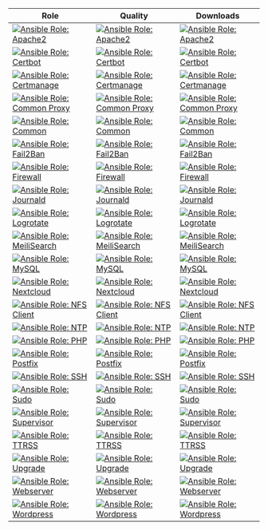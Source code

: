| Role | Quality | Downloads |
| --- | --- | --- |
| [![Ansible Role: Apache2](https://img.shields.io/ansible/role/51300?style=flat-square)](https://galaxy.ansible.com/thorian93/ansible_role_apache2) | [![Ansible Role: Apache2](https://img.shields.io/ansible/quality/51300?style=flat-square)](https://galaxy.ansible.com/thorian93/ansible_role_apache2) | [![Ansible Role: Apache2](https://img.shields.io/ansible/role/d/51300?style=flat-square)](https://galaxy.ansible.com/thorian93/ansible_role_apache2) |
| [![Ansible Role: Certbot](https://img.shields.io/ansible/role/51302?style=flat-square)](https://galaxy.ansible.com/thorian93/ansible_role_certbot) | [![Ansible Role: Certbot](https://img.shields.io/ansible/quality/51302?style=flat-square)](https://galaxy.ansible.com/thorian93/ansible_role_certbot) | [![Ansible Role: Certbot](https://img.shields.io/ansible/role/d/51302?style=flat-square)](https://galaxy.ansible.com/thorian93/ansible_role_certbot) |
| [![Ansible Role: Certmanage](https://img.shields.io/ansible/role/51296?style=flat-square)](https://galaxy.ansible.com/thorian93/ansible_role_certmanage) | [![Ansible Role: Certmanage](https://img.shields.io/ansible/quality/51296?style=flat-square)](https://galaxy.ansible.com/thorian93/ansible_role_certmanage) | [![Ansible Role: Certmanage](https://img.shields.io/ansible/role/d/51296?style=flat-square)](https://galaxy.ansible.com/thorian93/ansible_role_certmanage) |
| [![Ansible Role: Common Proxy](https://img.shields.io/ansible/role/51252?style=flat-square)](https://galaxy.ansible.com/thorian93/ansible_role_common_proxy) | [![Ansible Role: Common Proxy](https://img.shields.io/ansible/quality/51252?style=flat-square)](https://galaxy.ansible.com/thorian93/ansible_role_common_proxy) | [![Ansible Role: Common Proxy](https://img.shields.io/ansible/role/d/51252?style=flat-square)](https://galaxy.ansible.com/thorian93/ansible_role_common_proxy) |
| [![Ansible Role: Common](https://img.shields.io/ansible/role/51293?style=flat-square)](https://galaxy.ansible.com/thorian93/ansible_role_common) | [![Ansible Role: Common](https://img.shields.io/ansible/quality/51293?style=flat-square)](https://galaxy.ansible.com/thorian93/ansible_role_common) | [![Ansible Role: Common](https://img.shields.io/ansible/role/d/51293?style=flat-square)](https://galaxy.ansible.com/thorian93/ansible_role_common) |
| [![Ansible Role: Fail2Ban](https://img.shields.io/ansible/role/51322?style=flat-square)](https://galaxy.ansible.com/thorian93/ansible_role_fail2ban) | [![Ansible Role: Fail2Ban](https://img.shields.io/ansible/quality/51322?style=flat-square)](https://galaxy.ansible.com/thorian93/ansible_role_fail2ban) | [![Ansible Role: Fail2Ban](https://img.shields.io/ansible/role/d/51322?style=flat-square)](https://galaxy.ansible.com/thorian93/ansible_role_fail2ban) |
| [![Ansible Role: Firewall](https://img.shields.io/ansible/role/51250?style=flat-square)](https://galaxy.ansible.com/thorian93/ansible_role_firewall) | [![Ansible Role: Firewall](https://img.shields.io/ansible/quality/51250?style=flat-square)](https://galaxy.ansible.com/thorian93/ansible_role_firewall) | [![Ansible Role: Firewall](https://img.shields.io/ansible/role/d/51250?style=flat-square)](https://galaxy.ansible.com/thorian93/ansible_role_firewall) |
| [![Ansible Role: Journald](https://img.shields.io/ansible/role/51249?style=flat-square)](https://galaxy.ansible.com/thorian93/ansible_role_journald) | [![Ansible Role: Journald](https://img.shields.io/ansible/quality/51249?style=flat-square)](https://galaxy.ansible.com/thorian93/ansible_role_journald) | [![Ansible Role: Journald](https://img.shields.io/ansible/role/d/51249?style=flat-square)](https://galaxy.ansible.com/thorian93/ansible_role_journald) |
| [![Ansible Role: Logrotate](https://img.shields.io/ansible/role/52315?style=flat-square)](https://galaxy.ansible.com/thorian93/ansible_role_logrotate) | [![Ansible Role: Logrotate](https://img.shields.io/ansible/quality/52315?style=flat-square)](https://galaxy.ansible.com/thorian93/ansible_role_logrotate) | [![Ansible Role: Logrotate](https://img.shields.io/ansible/role/d/52315?style=flat-square)](https://galaxy.ansible.com/thorian93/ansible_role_logrotate) |
| [![Ansible Role: MeiliSearch](https://img.shields.io/ansible/role/54029?style=flat-square)](https://galaxy.ansible.com/thorian93/ansible_role_meilisearch) | [![Ansible Role: MeiliSearch](https://img.shields.io/ansible/quality/54029?style=flat-square)](https://galaxy.ansible.com/thorian93/ansible_role_meilisearch) | [![Ansible Role: MeiliSearch](https://img.shields.io/ansible/role/d/54029?style=flat-square)](https://galaxy.ansible.com/thorian93/ansible_role_meilisearch) |
| [![Ansible Role: MySQL](https://img.shields.io/ansible/role/51295?style=flat-square)](https://galaxy.ansible.com/thorian93/ansible_role_mysql) | [![Ansible Role: MySQL](https://img.shields.io/ansible/quality/51295?style=flat-square)](https://galaxy.ansible.com/thorian93/ansible_role_mysql) | [![Ansible Role: MySQL](https://img.shields.io/ansible/role/d/51295?style=flat-square)](https://galaxy.ansible.com/thorian93/ansible_role_mysql) |
| [![Ansible Role: Nextcloud](https://img.shields.io/ansible/role/51304?style=flat-square)](https://galaxy.ansible.com/thorian93/ansible_role_nextcloud) | [![Ansible Role: Nextcloud](https://img.shields.io/ansible/quality/51304?style=flat-square)](https://galaxy.ansible.com/thorian93/ansible_role_nextcloud) | [![Ansible Role: Nextcloud](https://img.shields.io/ansible/role/d/51304?style=flat-square)](https://galaxy.ansible.com/thorian93/ansible_role_nextcloud) |
| [![Ansible Role: NFS Client](https://img.shields.io/ansible/role/52314?style=flat-square)](https://galaxy.ansible.com/thorian93/ansible_role_nfs_client) | [![Ansible Role: NFS Client](https://img.shields.io/ansible/quality/52314?style=flat-square)](https://galaxy.ansible.com/thorian93/ansible_role_nfs_client) | [![Ansible Role: NFS Client](https://img.shields.io/ansible/role/d/52314?style=flat-square)](https://galaxy.ansible.com/thorian93/ansible_role_nfs_client) |
| [![Ansible Role: NTP](https://img.shields.io/ansible/role/51286?style=flat-square)](https://galaxy.ansible.com/thorian93/ansible_role_ntp) | [![Ansible Role: NTP](https://img.shields.io/ansible/quality/51286?style=flat-square)](https://galaxy.ansible.com/thorian93/ansible_role_ntp) | [![Ansible Role: NTP](https://img.shields.io/ansible/role/d/51286?style=flat-square)](https://galaxy.ansible.com/thorian93/ansible_role_ntp) |
| [![Ansible Role: PHP](https://img.shields.io/ansible/role/51303?style=flat-square)](https://galaxy.ansible.com/thorian93/ansible_role_php) | [![Ansible Role: PHP](https://img.shields.io/ansible/quality/51303?style=flat-square)](https://galaxy.ansible.com/thorian93/ansible_role_php) | [![Ansible Role: PHP](https://img.shields.io/ansible/role/d/51303?style=flat-square)](https://galaxy.ansible.com/thorian93/ansible_role_php) |
| [![Ansible Role: Postfix](https://img.shields.io/ansible/role/54168?style=flat-square)](https://galaxy.ansible.com/thorian93/ansible_role_postfix) | [![Ansible Role: Postfix](https://img.shields.io/ansible/quality/54168?style=flat-square)](https://galaxy.ansible.com/thorian93/ansible_role_postfix) | [![Ansible Role: Postfix](https://img.shields.io/ansible/role/d/54168?style=flat-square)](https://galaxy.ansible.com/thorian93/ansible_role_postfix) |
| [![Ansible Role: SSH](https://img.shields.io/ansible/role/51297?style=flat-square)](https://galaxy.ansible.com/thorian93/ansible_role_ssh) | [![Ansible Role: SSH](https://img.shields.io/ansible/quality/51297?style=flat-square)](https://galaxy.ansible.com/thorian93/ansible_role_ssh) | [![Ansible Role: SSH](https://img.shields.io/ansible/role/d/51297?style=flat-square)](https://galaxy.ansible.com/thorian93/ansible_role_ssh) |
| [![Ansible Role: Sudo](https://img.shields.io/ansible/role/51281?style=flat-square)](https://galaxy.ansible.com/thorian93/ansible_role_sudo) | [![Ansible Role: Sudo](https://img.shields.io/ansible/quality/51281?style=flat-square)](https://galaxy.ansible.com/thorian93/ansible_role_sudo) | [![Ansible Role: Sudo](https://img.shields.io/ansible/role/d/51281?style=flat-square)](https://galaxy.ansible.com/thorian93/ansible_role_sudo) |
| [![Ansible Role: Supervisor](https://img.shields.io/ansible/role/52407?style=flat-square)](https://galaxy.ansible.com/thorian93/ansible_role_supervisor) | [![Ansible Role: Supervisor](https://img.shields.io/ansible/quality/52407?style=flat-square)](https://galaxy.ansible.com/thorian93/ansible_role_supervisor) | [![Ansible Role: Supervisor](https://img.shields.io/ansible/role/d/52407?style=flat-square)](https://galaxy.ansible.com/thorian93/ansible_role_supervisor) |
| [![Ansible Role: TTRSS](https://img.shields.io/ansible/role/52408?style=flat-square)](https://galaxy.ansible.com/thorian93/ansible_role_ttrss) | [![Ansible Role: TTRSS](https://img.shields.io/ansible/quality/52408?style=flat-square)](https://galaxy.ansible.com/thorian93/ansible_role_ttrss) | [![Ansible Role: TTRSS](https://img.shields.io/ansible/role/d/52408?style=flat-square)](https://galaxy.ansible.com/thorian93/ansible_role_ttrss) |
| [![Ansible Role: Upgrade](https://img.shields.io/ansible/role/51284?style=flat-square)](https://galaxy.ansible.com/thorian93/ansible_role_upgrade) | [![Ansible Role: Upgrade](https://img.shields.io/ansible/quality/51284?style=flat-square)](https://galaxy.ansible.com/thorian93/ansible_role_upgrade) | [![Ansible Role: Upgrade](https://img.shields.io/ansible/role/d/51284?style=flat-square)](https://galaxy.ansible.com/thorian93/ansible_role_upgrade) |
| [![Ansible Role: Webserver](https://img.shields.io/ansible/role/51301?style=flat-square)](https://galaxy.ansible.com/thorian93/ansible_role_webserver) | [![Ansible Role: Webserver](https://img.shields.io/ansible/quality/51301?style=flat-square)](https://galaxy.ansible.com/thorian93/ansible_role_webserver) | [![Ansible Role: Webserver](https://img.shields.io/ansible/role/d/51301?style=flat-square)](https://galaxy.ansible.com/thorian93/ansible_role_webserver) |
| [![Ansible Role: Wordpress](https://img.shields.io/ansible/role/52412?style=flat-square)](https://galaxy.ansible.com/thorian93/ansible_role_wordpress) | [![Ansible Role: Wordpress](https://img.shields.io/ansible/quality/52412?style=flat-square)](https://galaxy.ansible.com/thorian93/ansible_role_wordpress) | [![Ansible Role: Wordpress](https://img.shields.io/ansible/role/d/52412?style=flat-square)](https://galaxy.ansible.com/thorian93/ansible_role_wordpress) |
